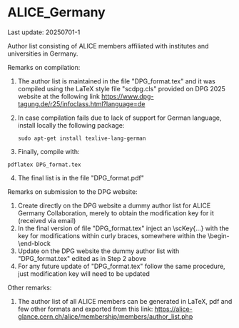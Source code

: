 # ALICE_Germany
Last update: 20250701-1



Author list consisting of ALICE members affiliated with institutes and universities in Germany.



Remarks on compilation:

1. The author list is maintained in the file "DPG_format.tex" and it was compiled using the LaTeX style file "scdpg.cls" provided on DPG 2025 website at the following link https://www.dpg-tagung.de/r25/infoclass.html?language=de

2. In case compilation fails due to lack of support for German language, install locally the following package:

   ```
   sudo apt-get install texlive-lang-german
   ```

3.  Finally, compile with:

   ```
   pdflatex DPG_format.tex
   ```

4. The final list is in the file "DPG_format.pdf"



Remarks on submission to the DPG website:

1. Create directly on the DPG website a dummy author list for ALICE Germany Collaboration, merely to obtain the modification key for it (received via email)
2. In the final version of file "DPG_format.tex" inject an \scKey{...} with the key for modifications within curly braces, somewhere within the \begin-\end-block
3. Update on the DPG website the dummy author list with "DPG_format.tex" edited as in Step 2 above
4. For any future update of "DPG_format.tex" follow the same procedure, just modification key will need to be updated



Other remarks:

1. The author list of all ALICE members can be generated in LaTeX, pdf and few other formats and exported from this link: https://alice-glance.cern.ch/alice/membership/members/author_list.php
